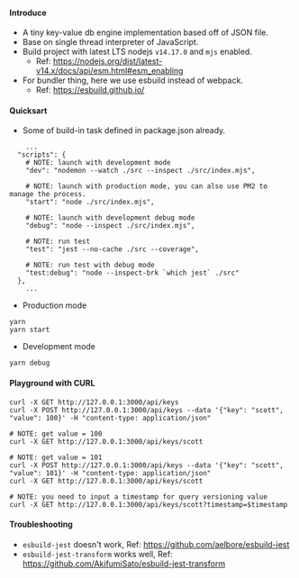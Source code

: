 #### Introduce
- A tiny key-value db engine implementation based off of JSON file.
- Base on single thread interpreter of JavaScript.
- Build project with latest LTS nodejs `v14.17.0` and `mjs` enabled.
  - Ref: https://nodejs.org/dist/latest-v14.x/docs/api/esm.html#esm_enabling
- For bundler thing, here we use esbuild instead of webpack.
  - Ref: https://esbuild.github.io/

#### Quicksart

- Some of build-in task defined in package.json already.
```
    ...
  "scripts": {
    # NOTE: launch with development mode
    "dev": "nodemon --watch ./src --inspect ./src/index.mjs",

    # NOTE: launch with production mode, you can also use PM2 to manage the process.
    "start": "node ./src/index.mjs",

    # NOTE: launch with development debug mode
    "debug": "node --inspect ./src/index.mjs",

    # NOTE: run test
    "test": "jest --no-cache ./src --coverage",

    # NOTE: run test with debug mode
    "test:debug": "node --inspect-brk `which jest` ./src"
  },
    ...
```

- Production mode
```
yarn
yarn start
```
- Development mode

```
yarn debug
```

#### Playground with CURL

```
curl -X GET http://127.0.0.1:3000/api/keys
curl -X POST http://127.0.0.1:3000/api/keys --data '{"key": "scott", "value": 100}' -H "content-type: application/json"

# NOTE: get value = 100
curl -X GET http://127.0.0.1:3000/api/keys/scott

# NOTE: get value = 101
curl -X POST http://127.0.0.1:3000/api/keys --data '{"key": "scott", "value": 101}' -H "content-type: application/json"
curl -X GET http://127.0.0.1:3000/api/keys/scott

# NOTE: you need to input a timestamp for query versioning value
curl -X GET http://127.0.0.1:3000/api/keys/scott?timestamp=$timestamp
```

#### Troubleshooting
- `esbuild-jest` doesn't work, Ref: https://github.com/aelbore/esbuild-jest
- `esbuild-jest-transform` works well, Ref: https://github.com/AkifumiSato/esbuild-jest-transform
